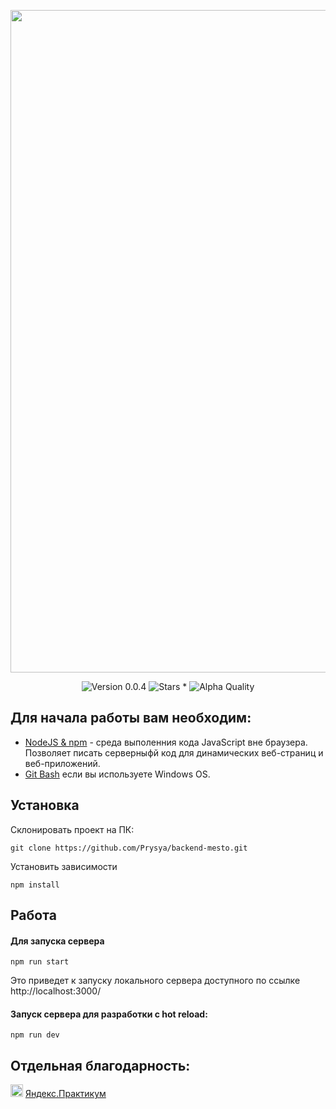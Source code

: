 <p align="center">
    <img src="https://res.cloudinary.com/prysya/image/upload/v1595618589/backend_mesto_logo_kfbwvy.svg" width="1060">
</p>
<p align="center">
    <img alt="Version 0.0.4" src="https://img.shields.io/badge/Version-0.0.4-blue.svg" />
    <img alt="Stars *" src="https://img.shields.io/badge/Stars-1-green.svg" />
    <img alt="Alpha Quality" src="https://img.shields.io/badge/status-Alpha-orange.svg" >
</p>


## Для начала работы вам необходим:

- <a href="https://nodejs.org/en/">NodeJS & npm<a> - среда выполенния кода JavaScript вне браузера. Позволяет писать серверныфй код для динамических веб-страниц и веб-приложений.
- <a href="https://gitforwindows.org/">Git Bash<a> если вы используете Windows OS.

## Установка

Склонировать проект на ПК:

    git clone https://github.com/Prysya/backend-mesto.git

Установить зависимости

    npm install

## Работа

#### Для запуска сервера

    npm run start

Это приведет к запуску локального сервера доступного по ссылке http://localhost:3000/

#### Запуск сервера для разработки с hot reload:

    npm run dev

## Отдельная благодарность:

<p display="flex">
<img src="https://yastatic.net/q/praktikum/v0.137.16-1594146818/static/favicon-32x32.png" width="20"> <a href="https://praktikum.yandex.ru/profile/web-developer/">Яндекс.Практикум</a>
</p>

